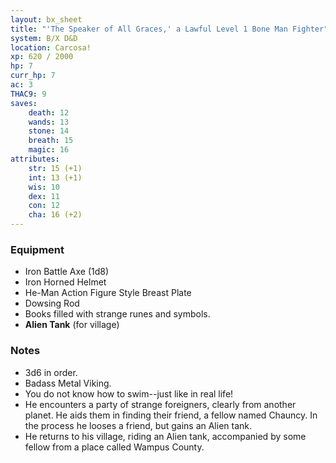```yaml
---
layout: bx_sheet
title: "'The Speaker of All Graces,' a Lawful Level 1 Bone Man Fighter"
system: B/X D&D
location: Carcosa!
xp: 620 / 2000
hp: 7
curr_hp: 7
ac: 3
THAC9: 9
saves:
    death: 12
    wands: 13
    stone: 14
    breath: 15
    magic: 16
attributes:
    str: 15 (+1)
    int: 13 (+1)
    wis: 10 
    dex: 11
    con: 12
    cha: 16 (+2)
---
```


### Equipment
 
 * Iron Battle Axe (1d8)
 * Iron Horned Helmet
 * He-Man Action Figure Style Breast Plate
 * Dowsing Rod
 * Books filled with strange runes and symbols.
 * **Alien Tank** (for village)
 
### Notes
 
 * 3d6 in order.
 * Badass Metal Viking.
 * You do not know how to swim--just like in real life!
 * He encounters a party of strange foreigners, clearly from another planet. He aids them in finding their friend, a fellow named Chauncy. In the process he looses a friend, but gains an Alien tank.
 * He returns to his village, riding an Alien tank, accompanied by some fellow from a place called Wampus County.
